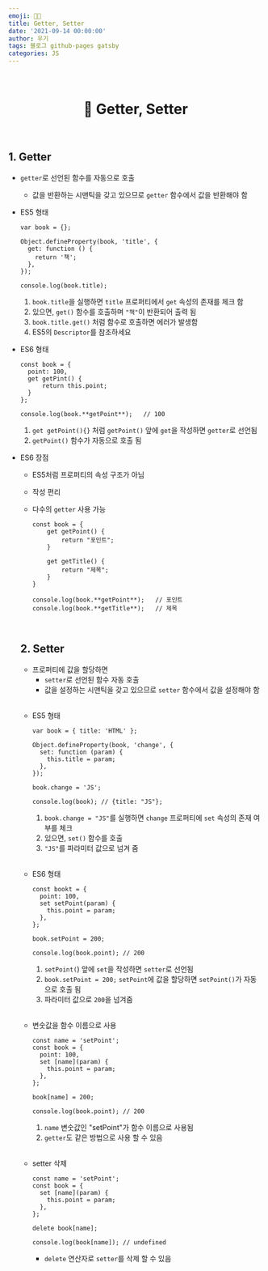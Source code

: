 ```yaml
---
emoji: 👨‍💻
title: Getter, Setter
date: '2021-09-14 00:00:00'
author: 우기
tags: 블로그 github-pages gatsby
categories: JS
---
```


<br>

<h1 align="center">
  👋  Getter, Setter
</h1>

<br>

## 1. Getter

- `getter`로 선언된 함수를 자동으로 호출
  - 값을 반환하는 시맨틱을 갖고 있으므로 `getter` 함수에서 값을 반환해야 함
- ES5 형태

  ```tsx
  var book = {};

  Object.defineProperty(book, 'title', {
    get: function () {
      return '책';
    },
  });

  console.log(book.title);
  ```

  1. `book.title`을 실행하면 `title` 프로퍼티에서 `get` 속성의 존재를 체크 함
  2. 있으면, `get()` 함수를 호출하며 `"책"`이 반환되어 출력 됨
  3. `book.title.get()` 처럼 함수로 호출하면 에러가 발생함
  4. ES5의 `Descriptor`를 참조하세요

- ES6 형태

  ```tsx
  const book = {
  	point: 100,
  	get getPint() {
  		return this.point;
  	}
  };

  console.log(book.**getPoint**);   // 100
  ```

  1. `get getPoint(){}` 처럼 `getPoint()` 앞에 `get`을 작성하면 `getter`로 선언됨
  2. `getPoint()` 함수가 자동으로 호출 됨

- ES6 장점

  - ES5처럼 프로퍼티의 속성 구조가 아님
  - 작성 편리
  - 다수의 `getter` 사용 가능

    ```tsx
    const book = {
    	get getPoint() {
    		return "포인트";
    	}

    	get getTitle() {
    		return "제목";
    	}
    }

    console.log(book.**getPoint**);   // 포인트
    console.log(book.**getTitle**);   // 제목
    ```

  <br>

  ## 2. Setter

  - 프로퍼티에 값을 할당하면
    - `setter`로 선언된 함수 자동 호출
    - 값을 설정하는 시맨틱을 갖고 있으므로 `setter` 함수에서 값을 설정해야 함

  <br>

  - ES5 형태

    ```tsx
    var book = { title: 'HTML' };

    Object.defineProperty(book, 'change', {
      set: function (param) {
        this.title = param;
      },
    });

    book.change = 'JS';

    console.log(book); // {title: "JS"};
    ```

    1. `book.change = "JS"`를 실행하면 `change` 프로퍼티에 `set` 속성의 존재 여부를 체크
    2. 있으면, `set()` 함수를 호출
    3. `"JS"`를 파라미터 값으로 넘겨 줌

  <br>

  - ES6 형태

    ```tsx
    const bookt = {
      point: 100,
      set setPoint(param) {
        this.point = param;
      },
    };

    book.setPoint = 200;

    console.log(book.point); // 200
    ```

    1. `setPoint(`) 앞에 `set`을 작성하면 `setter`로 선언됨
    2. `book.setPoint = 200;` `setPoint`에 값을 할당하면 `setPoint()`가 자동으로 호출 됨
    3. 파라미터 값으로 `200`을 넘겨줌

  <br>

  - 변숫값을 함수 이름으로 사용

    ```tsx
    const name = 'setPoint';
    const book = {
      point: 100,
      set [name](param) {
        this.point = param;
      },
    };

    book[name] = 200;

    console.log(book.point); // 200
    ```

    1. `name` 변숫값인 "setPoint"가 함수 이름으로 사용됨
    2. `getter`도 같은 방법으로 사용 할 수 있음

  <br>

  - setter 삭제

    ```tsx
    const name = 'setPoint';
    const book = {
      set [name](param) {
        this.point = param;
      },
    };

    delete book[name];

    console.log(book[name]); // undefined
    ```

    - `delete` 연산자로 `setter`를 삭제 할 수 있음

```toc

```
